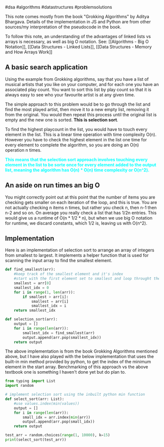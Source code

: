 #dsa #algorithms #datastructures #problemsolutions 

This note comes mostly from the book "Grokking Algorithms" by Aditya Bhargava. Details of the implementation in JS and Python are from other sources/my interpretation of the pseudocode in the book.

To follow this note, an understanding of the advantages of linked lists vs arrays is necessary, as well as big O notation. See: [[Algorithms - Big O Notation]], [[Data Structures - Linked Lists]], [[Data Structures - Memory and How Arrays Work]]

## A basic search application
Using the example from Grokking algorithms, say that you have a list of musical artists that you like on your computer, and for each one you have an associated play count. You want to sort this list by play count so that it is always easy to see who your favourite artist is at any given time.

The simple approach to this problem would be to go through the list and find the most played artist, then move it to a new empty list, removing it from the original. You would then repeat this process until the original list is empty and the new one is sorted. **This is selection sort**.

To find the highest playcount in the list, you would have to touch every element in the list. This is a linear time operation with time complexity O(n). However you have to check the highest element in the list one time for every element to complete the algorithm, so you are doing an O(n) operation n times.

<span style="color: cyan; font-weight: bold;">This means that the selection sort approach involves touching every element in the list to be sorte once for every element added to the output list, meaning the algorithm has O(n) * O(n) time complexity or O(n^2).</span>

## An aside on run times an big O
You might correctly point out at this point that the number of items you are checking gets smaller on each iteration of the loop, and this is true. You are not actually checking n items n times, but rather you check n, then n-1 then n-2 and so on. On average you really check a list that has 1/2n entries. This would give us a runtime of O(n * 1/2 * n),  but when we use big O notation for runtime, we discard constants, which 1/2 is, leaving us with O(n^2).

## Implementation
Here is an implementation of selection sort to arrange an array of integers from smallest to largest. It implements a helper function that is used for scanning the input array to find the smallest element.
```python
def find_smallest(arr):
	#keep track of the smallest element and it's index
	#start with the first element set to smallest and loop throught the rest
	smallest = arr[0]
	smallest_idx = 0
	for i in range(1, len(arr)):
		if smallest > arr[i]:
			smallest = arr[i]
			smallest_idx = i
	return smallest_idx

def selection_sort(arr):
	output = []
	for i in range(len(arr)):
		smallest_idx = find_smallest(arr)
		output.append(arr.pop(smallest_idx))
	return output
```

The above implementation is from the book Grokking Algorithms mentioned above, but I have also played with the below implementation that uses the built-in min method provided by python, to get the index of the minimum element in the start array. Benchmarking of this approach vs the above textbook one is something I haven't done yet but do plan to.
```python
from typing import List
import random

# implement selection sort using the inbuilt python min function
def select_sort(arr: List):
    #use values.index(min(values))
    output = []
    for i in range(len(arr)):
        small_idx = arr.index(min(arr))
        output.append(arr.pop(small_idx))
    return output

test_arr = random.choices(range(1, 10000), k=15)
print(select_sort(test_arr))
```